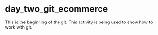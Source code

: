 # day_two_git_ecommerce

This is the beginning of the git. This activity is being used to show how to work with git.

